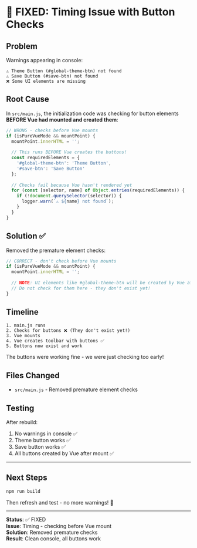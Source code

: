 # 🔧 FIXED: Timing Issue with Button Checks

## Problem
Warnings appearing in console:
```
⚠️ Theme Button (#global-theme-btn) not found
⚠️ Save Button (#save-btn) not found
❌ Some UI elements are missing
```

## Root Cause
In `src/main.js`, the initialization code was checking for button elements **BEFORE Vue had mounted and created them**:

```javascript
// WRONG - checks before Vue mounts
if (isPureVueMode && mountPoint) {
  mountPoint.innerHTML = '';
  
  // This runs BEFORE Vue creates the buttons!
  const requiredElements = {
    '#global-theme-btn': 'Theme Button',
    '#save-btn': 'Save Button'
  };
  
  // Checks fail because Vue hasn't rendered yet
  for (const [selector, name] of Object.entries(requiredElements)) {
    if (!document.querySelector(selector)) {
      logger.warn(`⚠️ ${name} not found`);
    }
  }
}
```

## Solution ✅
Removed the premature element checks:

```javascript
// CORRECT - don't check before Vue mounts
if (isPureVueMode && mountPoint) {
  mountPoint.innerHTML = '';
  
  // NOTE: UI elements like #global-theme-btn will be created by Vue after mount
  // Do not check for them here - they don't exist yet!
}
```

## Timeline
```
1. main.js runs
2. Checks for buttons ❌ (They don't exist yet!)
3. Vue mounts
4. Vue creates toolbar with buttons ✅
5. Buttons now exist and work
```

The buttons were working fine - we were just checking too early!

## Files Changed
- `src/main.js` - Removed premature element checks

## Testing
After rebuild:
1. No warnings in console ✅
2. Theme button works ✅
3. Save button works ✅
4. All buttons created by Vue after mount ✅

---

## Next Steps
```bash
npm run build
```

Then refresh and test - no more warnings! 🎉

---

**Status**: ✅ FIXED  
**Issue**: Timing - checking before Vue mount  
**Solution**: Removed premature checks  
**Result**: Clean console, all buttons work
